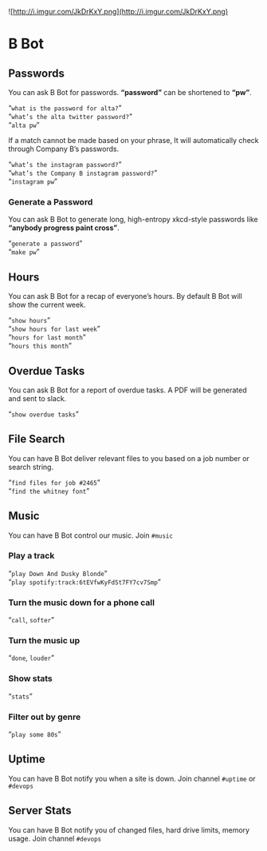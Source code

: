 
![http://i.imgur.com/JkDrKxY.png](http://i.imgur.com/JkDrKxY.png)  
# B Bot

## Passwords
You can ask B Bot for passwords. **“password”** can be shortened to **“pw”**.

“`what is the password for alta?`”  
“`what’s the alta twitter password?`”  
“`alta pw`”  

If a match cannot be made based on your phrase, It will automatically check through Company B’s passwords.

“`what’s the instagram password?`”  
“`what’s the Company B instagram password?`”  
“`instagram pw`”  

### Generate a Password
You can ask B Bot to generate long, high-entropy xkcd-style passwords like **“anybody progress paint cross”**.

“`generate a password`”  
“`make pw`”  

## Hours
You can ask B Bot for a recap of everyone’s hours. By default B Bot will show the current week.

“`show hours`”  
“`show hours for last week`”  
“`hours for last month`”  
“`hours this month`”  

## Overdue Tasks
You can ask B Bot for a report of overdue tasks. A PDF will be generated and sent to slack.

“`show overdue tasks`”  

## File Search
You can have B Bot deliver relevant files to you based on a job number or search string.

“`find files for job #2465`”  
“`find the whitney font`”  

## Music
You can have B Bot control our music. Join `#music`

### Play a track
“`play Down And Dusky Blonde`”  
“`play spotify:track:6tEVfwKyFdSt7FY7cv7Smp`”  

### Turn the music down for a phone call
“`call`, `softer`” 

### Turn the music up
“`done`, `louder`” 

### Show stats
“`stats`” 

### Filter out by genre
“`play some 80s`” 


## Uptime
You can have B Bot notify you when a site is down. Join channel `#uptime` or `#devops`

## Server Stats
You can have B Bot notify you of changed files, hard drive limits, memory usage. Join channel `#devops`

